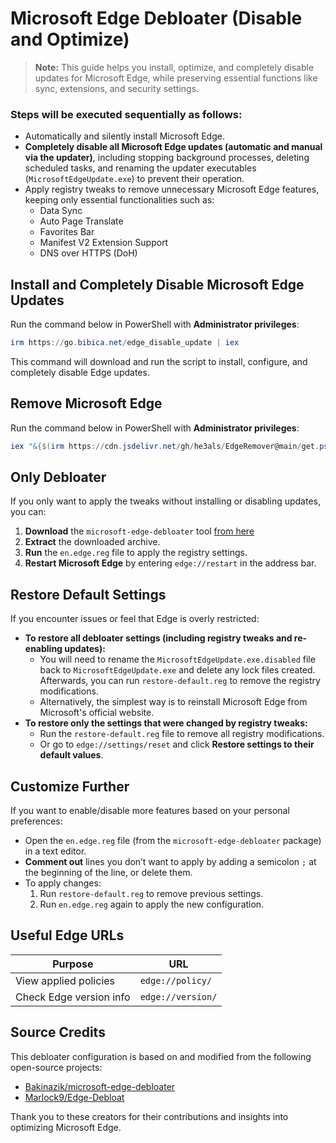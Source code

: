 # Microsoft Edge Debloater (Disable and Optimize)

> **Note:** This guide helps you install, optimize, and completely disable updates for Microsoft Edge, while preserving essential functions like sync, extensions, and security settings.

### Steps will be executed sequentially as follows:
-   Automatically and silently install Microsoft Edge.
-   **Completely disable all Microsoft Edge updates (automatic and manual via the updater)**, including stopping background processes, deleting scheduled tasks, and renaming the updater executables (`MicrosoftEdgeUpdate.exe`) to prevent their operation.
-   Apply registry tweaks to remove unnecessary Microsoft Edge features, keeping only essential functionalities such as:
    -   Data Sync
    -   Auto Page Translate
    -   Favorites Bar
    -   Manifest V2 Extension Support
    -   DNS over HTTPS (DoH)

## Install and Completely Disable Microsoft Edge Updates
Run the command below in PowerShell with **Administrator privileges**:
```powershell
irm https://go.bibica.net/edge_disable_update | iex
```
This command will download and run the script to install, configure, and completely disable Edge updates.

## Remove Microsoft Edge
Run the command below in PowerShell with **Administrator privileges**:
```powershell
iex "&{$(irm https://cdn.jsdelivr.net/gh/he3als/EdgeRemover@main/get.ps1)} -UninstallEdge"
```

## Only Debloater

If you only want to apply the tweaks without installing or disabling updates, you can:
1.  **Download** the `microsoft-edge-debloater` tool [from here](https://github.com/bibicadotnet/microsoft-edge-debloater/archive/refs/heads/main.zip)
2.  **Extract** the downloaded archive.
3.  **Run** the `en.edge.reg` file to apply the registry settings.
4.  **Restart Microsoft Edge** by entering `edge://restart` in the address bar.

## Restore Default Settings

If you encounter issues or feel that Edge is overly restricted:

-   **To restore all debloater settings (including registry tweaks and re-enabling updates):**
    *   You will need to rename the `MicrosoftEdgeUpdate.exe.disabled` file back to `MicrosoftEdgeUpdate.exe` and delete any lock files created. Afterwards, you can run `restore-default.reg` to remove the registry modifications.
    *   Alternatively, the simplest way is to reinstall Microsoft Edge from Microsoft's official website.
-   **To restore only the settings that were changed by registry tweaks:**
    *   Run the `restore-default.reg` file to remove all registry modifications.
    *   Or go to `edge://settings/reset` and click **Restore settings to their default values**.

## Customize Further

If you want to enable/disable more features based on your personal preferences:

-   Open the `en.edge.reg` file (from the `microsoft-edge-debloater` package) in a text editor.
-   **Comment out** lines you don’t want to apply by adding a semicolon `;` at the beginning of the line, or delete them.
-   To apply changes:
    1.  Run `restore-default.reg` to remove previous settings.
    2.  Run `en.edge.reg` again to apply the new configuration.

## Useful Edge URLs

| Purpose               | URL                     |
|-----------------------|-------------------------|
| View applied policies | `edge://policy/`        |
| Check Edge version info | `edge://version/`       |

## Source Credits

This debloater configuration is based on and modified from the following open-source projects:

-   [Bakinazik/microsoft-edge-debloater](https://github.com/bakinazik/edgedebloater)
-   [Marlock9/Edge-Debloat](https://github.com/marlock9/edge-debloat)

Thank you to these creators for their contributions and insights into optimizing Microsoft Edge.
